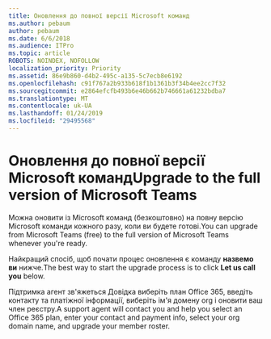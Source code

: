 ```yaml
---
title: Оновлення до повної версії Microsoft команд
ms.author: pebaum
author: pebaum
ms.date: 6/6/2018
ms.audience: ITPro
ms.topic: article
ROBOTS: NOINDEX, NOFOLLOW
localization_priority: Priority
ms.assetid: 86e9b860-d4b2-495c-a135-5c7ecb8e6192
ms.openlocfilehash: c91f767a2b933b618f1b1361b3f34b4ee2cc7f32
ms.sourcegitcommit: e2864efcfb493b6e46b662b746661a61232bdba7
ms.translationtype: MT
ms.contentlocale: uk-UA
ms.lasthandoff: 01/24/2019
ms.locfileid: "29495568"
---
```

# <a name="upgrade-to-the-full-version-of-microsoft-teams"></a><span data-ttu-id="19e21-102">Оновлення до повної версії Microsoft команд</span><span class="sxs-lookup"><span data-stu-id="19e21-102">Upgrade to the full version of Microsoft Teams</span></span>

<span data-ttu-id="19e21-103">Можна оновити із Microsoft команд (безкоштовно) на повну версію Microsoft команди кожного разу, коли ви будете готові.</span><span class="sxs-lookup"><span data-stu-id="19e21-103">You can upgrade from Microsoft Teams (free) to the full version of Microsoft Teams whenever you're ready.</span></span>
  
<span data-ttu-id="19e21-104">Найкращий спосіб, щоб почати процес оновлення є команду **назвемо ви** нижче.</span><span class="sxs-lookup"><span data-stu-id="19e21-104">The best way to start the upgrade process is to click **Let us call you** below.</span></span> 
  
<span data-ttu-id="19e21-105">Підтримка агент зв'яжеться Довідка виберіть план Office 365, введіть контакту та платіжної інформації, виберіть ім'я домену org і оновити ваш член реєстру.</span><span class="sxs-lookup"><span data-stu-id="19e21-105">A support agent will contact you and help you select an Office 365 plan, enter your contact and payment info, select your org domain name, and upgrade your member roster.</span></span>
  

